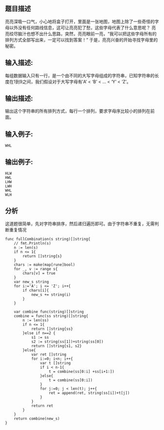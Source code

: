 ## 题目描述



亮亮深吸一口气，小心地将盒子打开，里面是一张地图，地图上除了一些奇怪的字母以外没有任何路线信息，这可让亮亮犯了愁，这些字母代表了什么意思呢？ 亮亮绞尽脑汁也想不出什么思路，突然，亮亮眼前一亮，“我可以把这些字母所有的排列方式全部写出来，一定可以找到答案！” 于是，亮亮兴奋的开始寻找字母里的秘密。



## 输入描述:



每组数据输入只有一行，是一个由不同的大写字母组成的字符串，已知字符串的长度在1到9之间，我们假设对于大写字母有’A’ < ‘B’ < … < ‘Y’ < ‘Z’。



## 输出描述:



输出这个字符串的所有排列方式，每行一个排列，要求字母序比较小的排列在前面。



## 输入例子:


~~~
WHL
~~~


## 输出例子:


~~~
HLW
HWL
LHW
LWH
WHL
WLH
~~~

## 分析

这道题很简单，先对字符串排序，然后递归遍历即可。由于字符串不重复，无需判断重复情况

~~~golang
func fullCombination(s string)[]string{
	// fmt.Println(s)
	n := len(s)
	if n <= 1{
		return []string{s}
	}
	chars := make(map[rune]bool)
	for _, v := range s{
		chars[v] = true
	}
	var new_s string
	for i:='A'; i <= 'Z'; i++{
		if chars[i]{
			new_s += string(i)
		}
	}
	
	var combine func(string)[]string
	combine = func(ss string)[]string{
		n := len(ss)
		if n <= 1{
			return []string{ss}
		}else if n==2 {
			s1 := ss
			s2 := string(ss[1])+string(ss[0])
			return []string{s1, s2}
		}else{
			var ret []string
			for i:=0; i<n; i++{
				var t []string
				if i < n-1{
					t = combine(ss[0:i] +ss[i+1:])
				}else{
					t = combine(ss[0:i])
				}
				for j:=0; j < len(t); j++{
					ret = append(ret, string(ss[i])+t[j])
				}
			}
			return ret
		}
	}
	return combine(new_s)
}
~~~